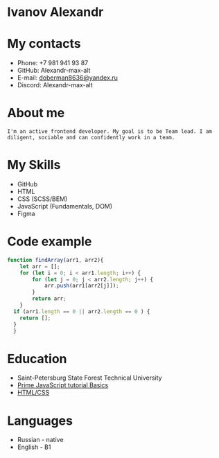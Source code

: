 # Ivanov Alexandr

# My contacts

- Phone: +7 981 941 93 87
- GitHub: Alexandr-max-alt
- E-mail: doberman8636@yandex.ru
- Discord: Alexandr-max-alt

# About me

    I'm an active frontend developer. My goal is to be Team lead. I am diligent, sociable and can confidently work in a team.

# My Skills

- GitHub
- HTML
- CSS (SCSS/BEM)
- JavaScript (Fundamentals, DOM)
- Figma

# Code example

```javascript
function findArray(arr1, arr2){
	let arr = [];
	for (let i = 0; i < arr1.length; i++) {
		for (let j = 0; j < arr2.length; j++) {
			arr.push(arr1[arr2[j]]);
		}
		return arr;
	}
  if (arr1.length == 0 || arr2.length == 0 ) {
    return [];
  }
  } 
```

# Education

- Saint-Petersburg State Forest Technical University
- [Prime JavaScript tutorial Basics](https://code.mu/en/javascript/book/prime/)
- [HTML/CSS](https://code.mu/ru/markup/book/prime/)

# Languages

- Russian - native
- English - B1
 
